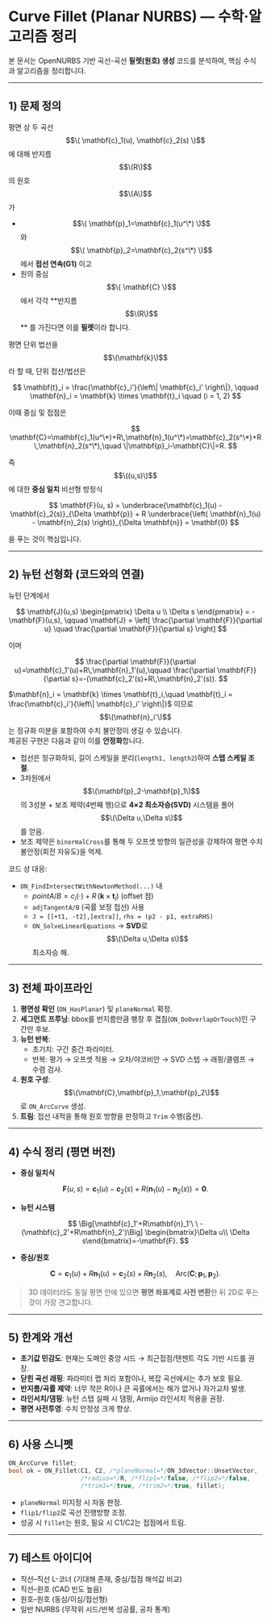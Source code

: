 
# Curve Fillet (Planar NURBS) — 수학·알고리즘 정리

본 문서는 OpenNURBS 기반 곡선-곡선 **필렛(원호) 생성** 코드를 분석하여, 핵심 수식과 알고리즘을 정리합니다.

---

## 1) 문제 정의

평면 상 두 곡선 $$\( \mathbf{c}_1(u), \mathbf{c}_2(s) \)$$ 에 대해 반지름 $$\(R\)$$ 의 원호 $$\(A\)$$ 가
- $$\( \mathbf{p}_1=\mathbf{c}_1(u^\*) \)$$ 와 $$\( \mathbf{p}_2=\mathbf{c}_2(s^\*) \)$$ 에서 **접선 연속(G1)** 이고
- 원의 중심 $$\( \mathbf{C} \)$$ 에서 각각 **반지름 $$\(R\)$$ ** 를 가진다면
이를 **필렛**이라 합니다.

평면 단위 법선을 $$\(\mathbf{k}\)$$ 라 할 때, 단위 접선/법선은

$$
\mathbf{t}_i = \frac{\mathbf{c}_i'}{\left\| \mathbf{c}_i' \right\|}, \qquad
\mathbf{n}_i = \mathbf{k} \times \mathbf{t}_i \quad (i = 1, 2)
$$

이때 중심 및 접점은

$$
\mathbf{C}=\mathbf{c}_1(u^\*)+R\,\mathbf{n}_1(u^\*)=\mathbf{c}_2(s^\*)+R\,\mathbf{n}_2(s^\*),\quad
\|\mathbf{p}_i-\mathbf{C}\|=R.
$$

즉 $$\((u,s)\)$$ 에 대한 **중심 일치** 비선형 방정식

$$
\mathbf{F}(u, s) =
\underbrace{\mathbf{c}_1(u) - \mathbf{c}_2(s)}_{\Delta \mathbf{p}} +
R \underbrace{\left( \mathbf{n}_1(u) - \mathbf{n}_2(s) \right)}_{\Delta \mathbf{n}} =
\mathbf{0}
$$

을 푸는 것이 핵심입니다.

---

## 2) 뉴턴 선형화 (코드와의 연결)

뉴턴 단계에서

$$
\mathbf{J}(u,s)
\begin{pmatrix}
\Delta u \\
\Delta s
\end{pmatrix}
= -\mathbf{F}(u,s), \qquad
\mathbf{J} =
\left[
\frac{\partial \mathbf{F}}{\partial u}
\quad
\frac{\partial \mathbf{F}}{\partial s}
\right]
$$

이며

$$
\frac{\partial \mathbf{F}}{\partial u}=\mathbf{c}_1'(u)+R\,\mathbf{n}_1'(u),\qquad
\frac{\partial \mathbf{F}}{\partial s}=-(\mathbf{c}_2'(s)+R\,\mathbf{n}_2'(s)).
$$

$\mathbf{n}_i = \mathbf{k} \times \mathbf{t}_i,\quad \mathbf{t}_i = \frac{\mathbf{c}_i'}{\left\| \mathbf{c}_i' \right\|}$ 이므로 $$\(\mathbf{n}_i'\)$$ 는 정규화 미분을 포함하여 수치 불안정이 생길 수 있습니다.  
제공된 구현은 다음과 같이 이를 **안정화**합니다.

- 접선은 정규화하되, 길이 스케일을 분리(`length1, length2`)하여 **스텝 스케일 조절**.
- 3차원에서 $$\(\mathbf{p}_2-\mathbf{p}_1\)$$ 의 3성분 + 보조 제약(4번째 행)으로 **4×2 최소자승(SVD)** 시스템을 풀어 $$\(\Delta u,\Delta s\)$$ 를 얻음.
- 보조 제약은 `binormalCross`를 통해 두 오프셋 방향의 일관성을 강제하여 평면 수치 불안정(회전 자유도)을 억제.

코드 상 대응:
- `ON_FindIntersectWithNewtonMethod(...)` 내
  - $`pointA/B = c_i(\cdot) + R\,(\mathbf{k}\times \mathbf{t}_i)`$ (offset 점)
  - `adjTangentA/B` (곡률 보정 접선) 사용
  - `J = [[+t1, -t2],[extra]]`, `rhs = (p2 - p1, extraRHS)`
  - `ON_SolveLinearEquations` → **SVD**로 $$\(\Delta u,\Delta s\)$$ 최소자승 해.

---

## 3) 전체 파이프라인

1. **평면성 확인** (`ON_HasPlanar`) 및 `planeNormal` 확정.
2. **세그먼트 프루닝**: bbox를 반지름만큼 팽창 후 겹침(`ON_DoOverlapOrTouch`)인 구간만 후보.
3. **뉴턴 반복**:
   - 초기치: 구간 중간 파라미터.
   - 반복: 평가 → 오프셋 적용 → 오차/야코비안 → SVD 스텝 → 래핑/클램프 → 수렴 검사.
4. **원호 구성**: $$\(\mathbf{C},\mathbf{p}_1,\mathbf{p}_2\)$$ 로 `ON_ArcCurve` 생성.
5. **트림**: 접선 내적을 통해 원호 방향을 판정하고 `Trim` 수행(옵션).

---

## 4) 수식 정리 (평면 버전)

- **중심 일치식**

$$
\mathbf{F}(u,s)=\mathbf{c}_1(u)-\mathbf{c}_2(s)+R\big(\mathbf{n}_1(u)-\mathbf{n}_2(s)\big)=\mathbf{0}.
$$

- **뉴턴 시스템**

$$
\Big[\mathbf{c}_1'+R\mathbf{n}_1'\ \ -(\mathbf{c}_2'+R\mathbf{n}_2')\Big]
\begin{bmatrix}\Delta u\\ \Delta s\end{bmatrix}=-\mathbf{F}.
$$

- **중심/원호**
  
$$
\mathbf{C}=\mathbf{c}_1(u)+R\mathbf{n}_1(u)=\mathbf{c}_2(s)+R\mathbf{n}_2(s),\quad
\text{Arc}(\mathbf{C};\,\mathbf{p}_1,\mathbf{p}_2).
$$

> 3D 데이터라도 동일 평면 안에 있으면 **평면 좌표계로 사전 변환**한 뒤 2D로 푸는 것이 가장 견고합니다.

---

## 5) 한계와 개선

- **초기값 민감도**: 현재는 도메인 중앙 시드 → 최근접점/탠젠트 각도 기반 시드를 권장.
- **닫힌 곡선 래핑**: 파라미터 랩 처리 포함이나, 복잡 곡선에서는 추가 보호 필요.
- **반지름/곡률 제약**: 너무 작은 R이나 큰 곡률에서는 해가 없거나 자가교차 발생.
- **라인서치/댐핑**: 뉴턴 스텝 실패 시 댐핑, Armijo 라인서치 적용을 권장.
- **평면 사전투영**: 수치 안정성 크게 향상.

---

## 6) 사용 스니펫

```cpp
ON_ArcCurve fillet;
bool ok = ON_Fillet(C1, C2, /*planeNormal=*/ON_3dVector::UnsetVector,
                    /*radius=*/R, /*flip1=*/false, /*flip2=*/false,
                    /*trim1=*/true, /*trim2=*/true, fillet);
```

- `planeNormal` 미지정 시 자동 판정.
- `flip1/flip2`로 곡선 진행방향 조정.
- 성공 시 `fillet`는 원호, 필요 시 C1/C2는 접점에서 트림.

---

## 7) 테스트 아이디어

- 직선–직선 L-코너 (기대해 존재, 중심/접점 해석값 비교)
- 직선–원호 (CAD 빈도 높음)
- 원호–원호 (동심/이심/접선형)
- 일반 NURBS (무작위 시드/반복 성공률, 공차 통계)
